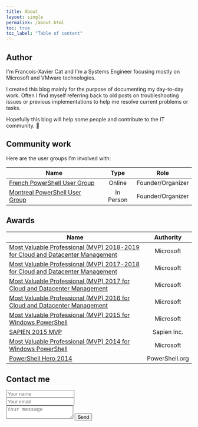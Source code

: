 ```yaml
---
title: About
layout: single
permalink: /about.html
toc: true
toc_label: "Table of content"
---
```


## Author

I'm Francois-Xavier Cat and I'm a Systems Engineer focusing mostly on Microsoft and VMware technologies.

I created this blog mainly for the purpose of documenting my day-to-day work. Often I find myself referring back to old posts on troubleshooting issues or previous implementations to help me resolve current problems or tasks.

Hopefully this blog will help some people and contribute to the IT community. :slightly_smiling_face:

## Community work

Here are the user groups I'm involved with:

|Name|Type|Role|
|---|:-------------:|:-------------:|
| [French PowerShell User Group](https://frpsug.github.io/)|Online|Founder/Organizer|
| [Montreal PowerShell User Group](https://www.meetup.com/MontrealPowerShellUserGroup)|In Person|Founder/Organizer|

## Awards

|Name|Authority|
|---|:-------------:|
|[Most Valuable Professional (MVP) 2018-2019 for Cloud and Datacenter Management](https://mvp.microsoft.com/en-us/PublicProfile/5000475)|Microsoft|
|[Most Valuable Professional (MVP) 2017-2018 for Cloud and Datacenter Management](https://mvp.microsoft.com/en-us/PublicProfile/5000475)|Microsoft|
|[Most Valuable Professional (MVP) 2017 for Cloud and Datacenter Management](https://mvp.microsoft.com/en-us/PublicProfile/5000475)|Microsoft|
|[Most Valuable Professional (MVP) 2016 for Cloud and Datacenter Management](https://mvp.microsoft.com/en-us/PublicProfile/5000475)|Microsoft|
|[Most Valuable Professional (MVP) 2015 for Windows PowerShell](https://mvp.microsoft.com/en-us/PublicProfile/5000475)|Microsoft|
|[SAPIEN 2015 MVP](https://www.sapien.com/blog/2015/01/16/sapien-technologies-mvps-for-2015-2/)|Sapien Inc.|
|[Most Valuable Professional (MVP) 2014 for Windows PowerShell](https://mvp.microsoft.com/en-us/PublicProfile/5000475)|Microsoft|
|[PowerShell Hero 2014](https://powershell.org/2014/01/08/announcing-our-2014-powershell-heroes/)|PowerShell.org|

## Contact me

<form method="POST" action="https://formspree.io/info@lazywinadmin.com" style="width: 50%">
  <input type="text" name="Name" placeholder="Your name">
  <input type="email" name="email" placeholder="Your email">
  <textarea name="message" placeholder="Your message"></textarea>
  <button type="submit">Send</button>
</form>